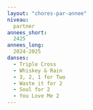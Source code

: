 ```yaml
---
layout: "chores-par-annee"
niveau:
  partner
annees_short:
  2425
annees_long:
  2024-2025
danses:
  - Triple Cross
  - Whiskey & Rain
  - 3, 2, 1 for Two
  - Waste it for 2
  - Soul for 2
  - You Love Me 2
---
```

